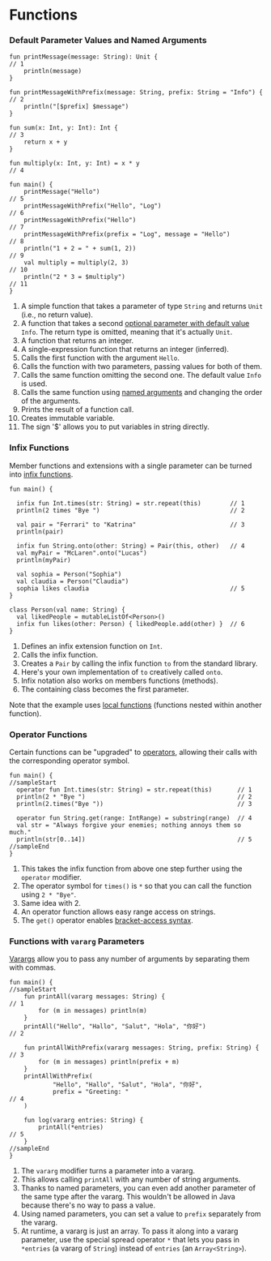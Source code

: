 # Functions

### Default Parameter Values and Named Arguments

```run-kotlin
fun printMessage(message: String): Unit {                               // 1
    println(message)
}

fun printMessageWithPrefix(message: String, prefix: String = "Info") {  // 2
    println("[$prefix] $message")
}

fun sum(x: Int, y: Int): Int {                                          // 3
    return x + y
}

fun multiply(x: Int, y: Int) = x * y                                    // 4

fun main() {
    printMessage("Hello")                                               // 5                    
    printMessageWithPrefix("Hello", "Log")                              // 6
    printMessageWithPrefix("Hello")                                     // 7
    printMessageWithPrefix(prefix = "Log", message = "Hello")           // 8
    println("1 + 2 = " + sum(1, 2))                                     // 9
    val multiply = multiply(2, 3)										// 10
    println("2 * 3 = $multiply")                                        // 11
}
```

1. A simple function that takes a parameter of type `String` and returns `Unit` (i.e., no return value).
2. A function that takes a second [optional parameter with default value](https://kotlinlang.org/docs/reference/functions.html#default-arguments) `Info`. The return type is omitted, meaning that it's actually `Unit`.
3. A function that returns an integer.
4. A single-expression function that returns an integer (inferred).
5. Calls the first function with the argument `Hello`.
6. Calls the function with two parameters, passing values for both of them.
7. Calls the same function omitting the second one. The default value `Info` is used. 
8. Calls the same function using [named arguments](https://kotlinlang.org/docs/reference/functions.html#named-arguments) and changing the order of the arguments.
9. Prints the result of a function call.
10. Creates immutable variable.
11. The sign '$' allows you to put variables in string directly. 

### Infix Functions

Member functions and extensions with a single parameter can be turned into [infix functions](https://kotlinlang.org/docs/reference/functions.html#infix-notation).

```run-kotlin
fun main() {

  infix fun Int.times(str: String) = str.repeat(this)        // 1
  println(2 times "Bye ")                                    // 2

  val pair = "Ferrari" to "Katrina"                          // 3
  println(pair)

  infix fun String.onto(other: String) = Pair(this, other)   // 4
  val myPair = "McLaren".onto("Lucas")
  println(myPair)

  val sophia = Person("Sophia")
  val claudia = Person("Claudia")
  sophia likes claudia                                       // 5
}

class Person(val name: String) {
  val likedPeople = mutableListOf<Person>()
  infix fun likes(other: Person) { likedPeople.add(other) }  // 6
}
```

1. Defines an infix extension function on `Int`.
2. Calls the infix function.
3. Creates a `Pair` by calling the infix function `to` from the standard library.
4. Here's your own implementation of `to` creatively called `onto`.
5. Infix notation also works on members functions (methods).
6. The containing class becomes the first parameter.

Note that the example uses [local functions](https://kotlinlang.org/docs/reference/functions.html#local-functions) (functions nested within another function).

### Operator Functions

Certain functions can be "upgraded" to [operators](https://kotlinlang.org/docs/reference/operator-overloading.html), allowing their calls with the corresponding operator symbol.

```run-kotlin
fun main() {
//sampleStart
  operator fun Int.times(str: String) = str.repeat(this)       // 1
  println(2 * "Bye ")                                          // 2
  println(2.times("Bye "))									   // 3

  operator fun String.get(range: IntRange) = substring(range)  // 4
  val str = "Always forgive your enemies; nothing annoys them so much."
  println(str[0..14])                                          // 5
//sampleEnd
}
```

1. This takes the infix function from above one step further using the `operator` modifier.
2. The operator symbol for `times()` is `*` so that you can call the function using `2 * "Bye"`.
3. Same idea with 2. 
4. An operator function allows easy range access on strings.
5. The `get()` operator enables [bracket-access syntax](https://kotlinlang.org/docs/reference/operator-overloading.html#indexed).

### Functions with `vararg` Parameters

[Varargs](https://kotlinlang.org/docs/reference/functions.html#variable-number-of-arguments-varargs) allow you to pass any number of arguments by separating them with commas.

```run-kotlin
fun main() {
//sampleStart
    fun printAll(vararg messages: String) {                            // 1
        for (m in messages) println(m)
    }
    printAll("Hello", "Hallo", "Salut", "Hola", "你好")                 // 2
    
    fun printAllWithPrefix(vararg messages: String, prefix: String) {  // 3
        for (m in messages) println(prefix + m)
    }
    printAllWithPrefix(
            "Hello", "Hallo", "Salut", "Hola", "你好",
            prefix = "Greeting: "                                          // 4
    )

    fun log(vararg entries: String) {
        printAll(*entries)                                             // 5
    }
//sampleEnd
}
```

1. The `vararg` modifier turns a parameter into a vararg.
2. This allows calling `printAll` with any number of string arguments.
3. Thanks to named parameters, you can even add another parameter of the same type after the vararg. This wouldn't be allowed in Java because there's no way to pass a value.
4. Using named parameters, you can set a value to `prefix` separately from the vararg.
5. At runtime, a vararg is just an array. To pass it along into a vararg parameter, use the special spread operator `*` that lets you pass in `*entries` (a vararg of `String`) instead of `entries` (an `Array<String>`).
